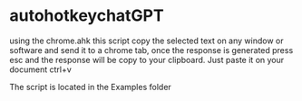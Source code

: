 # autohotkeychatGPT
using the chrome.ahk this script copy the selected text on any window or software and send it to a chrome tab, once the response is generated press esc and the response will be copy to your clipboard. Just paste it on your document ctrl+v

The script is located in the Examples folder
